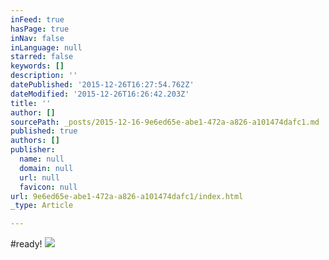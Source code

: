 ```yaml
---
inFeed: true
hasPage: true
inNav: false
inLanguage: null
starred: false
keywords: []
description: ''
datePublished: '2015-12-26T16:27:54.762Z'
dateModified: '2015-12-26T16:26:42.203Z'
title: ''
author: []
sourcePath: _posts/2015-12-16-9e6ed65e-abe1-472a-a826-a101474dafc1.md
published: true
authors: []
publisher:
  name: null
  domain: null
  url: null
  favicon: null
url: 9e6ed65e-abe1-472a-a826-a101474dafc1/index.html
_type: Article

---
```

\#ready!
![](https://the-grid-user-content.s3-us-west-2.amazonaws.com/238eb36d-f51a-48ca-bd48-0eebca12e0b1.JPG)